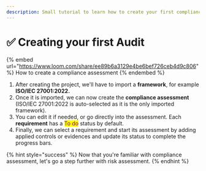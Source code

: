 ```yaml
---
description: Small tutorial to learn how to create your first compliance assessment
---
```


# ✅ Creating your first Audit

{% embed url="https://www.loom.com/share/ee89b6a3129e4be6bef726ceb4d9c806" %}
How to create a compliance assessment
{% endembed %}

1. After creating the project, we'll have to import a **framework**, for example **ISO/IEC 27001:2022.**
2. Once it is imported, we can now create the **compliance assessment** (ISO/IEC 27001:2022 is auto-selected as it is the only imported framework).
3. You can edit it if needed, or go directly into the assessment. Each **requirement** has a <mark style="color:purple;">To do</mark> status by default.
4. Finally, we can select a requirement and start its assessment by adding applied controls or evidences and update its status to complete the progress bars.

{% hint style="success" %}
Now that you're familiar with compliance assessment, let's go a step further with risk assessment.
{% endhint %}
